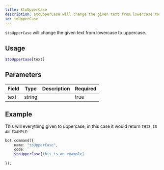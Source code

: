 ```yaml
---
title: $toUpperCase
description: $toUpperCase will change the given text from lowercase to uppercase.
id: toUpperCase
---
```


`$toUpperCase` will change the given text from lowercase to uppercase.

## Usage

```php
$toUpperCase[text]
```

## Parameters

| Field | Type   | Description | Required |
|-------|--------|-------------|----------|
| text  | string |             | true     |

## Example

This will everything given to uppercase, in this case it would return `THIS IS AN EXAMPLE`:

```php
bot.command({
    name: "toUpperCase",
    code: `
    $toUpperCase[this is an example]
    `
});
```